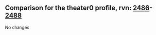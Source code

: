 ## Comparison for the theater0 profile, rvn: [2486](https://github.com/PRO100KatYT/FortniteProfileRevisions/tree/main/profiles/theater0/2486%20theater0.json)-[2488](https://github.com/PRO100KatYT/FortniteProfileRevisions/tree/main/profiles/theater0/2488%20theater0.json)

No changes
